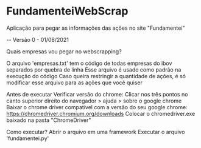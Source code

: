 # FundamenteiWebScrap
Aplicação para pegar as informações das ações no site "Fundamentei"

-- Versão 0 - 01/08/2021

Quais empresas vou pegar no webscrapping?

O arquivo 'empresas.txt' tem o código de todas empresas do ibov separados por quebra de linha
  Esse arquivo é usado como padrão na execução do código
  Caso queira restringir a quantidade de ações, é só modificar esse arquivo para as ações que você quiser
  
Antes de executar
  Verificar versão do chrome:
    Clicar nos três pontos no canto superior direito do navegador > ajuda > sobre o google chrome
  Baixar o chrome driver compatível com a versão do seu google chrome:
    https://chromedriver.chromium.org/downloads
    Colocar o chromedriver.exe baixado na pasta "ChromeDriver"

Como executar?
  Abrir o arquivo em uma framework
  Executar o arquivo 'fundamentei.py'
